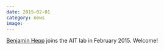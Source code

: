 ```yaml
---
date: 2015-02-01
category: news
image: 
---
```


[Benjamin Hepp](/people/hepp/) joins the AIT lab in February 2015. Welcome!